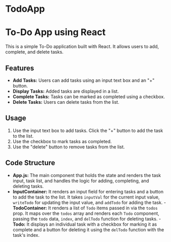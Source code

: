 # TodoApp
# To-Do App using React

This is a simple To-Do application built with React. It allows users to add, complete, and delete tasks. 

## Features

- **Add Tasks:** Users can add tasks using an input text box and an "+" button.
- **Display Tasks:** Added tasks are displayed in a list.
- **Complete Tasks:** Tasks can be marked as completed using a checkbox.
- **Delete Tasks:** Users can delete tasks from the list.

 
## Usage

1. Use the input text box to add tasks. Click the "+" button to add the task to the list.
2. Use the checkbox to mark tasks as completed.
3. Use the "delete" button to remove tasks from the list.

## Code Structure

- **App.js:** The main component that holds the state and renders the task input, task list, and handles the logic for adding, completing, and deleting tasks.
- **InputContainer:** It  renders an input field for entering tasks and a button to add the task to the list. It takes `inputVal` for the current input value, `writeTodo` for updating the input value, and `addTodo` for adding the task.
-**TodoContainer:** It renders a list of `Todo` items passed in via the `todos` prop. It maps over the `todos` array and renders each `Todo` component, passing the `todo` data, `index`, and `delTodo` function for deleting tasks.
-**Todo:** It displays an individual task with a checkbox for marking it as complete and a button for deleting it using the `delTodo` function with the task's index.

